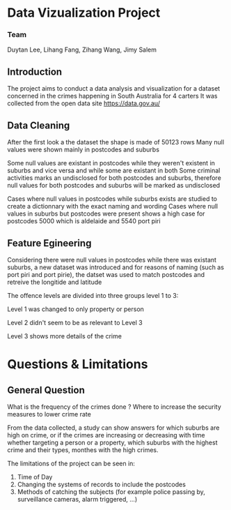 # Data Vizualization Project

### Team 

Duytan Lee,
Lihang Fang,
Zihang Wang,
Jimy Salem

## Introduction

The project aims to conduct a data analysis and visualization for a dataset concerned in the crimes happening in South Australia for 4 carters 
It was collected from the open data site https://data.gov.au/

## Data Cleaning

After the first look a the dataset the shape is made of 50123 rows
Many null values were shown mainly in postcodes and suburbs 

Some null values are existant in postcodes while they weren't existent in suburbs and vice versa and while some are existant in both
Some criminal activities marks an undisclosed for both postcodes and suburbs, therefore null values for both postcodes and suburbs will be marked as undisclosed

Cases where null values in postcodes while suburbs exists are studied to create a dictionnary with the exact naming and wording 
Cases where null values in suburbs but postcodes were present shows a high case for postcodes 5000 which is aldelaide and 5540 port piri

## Feature Egineering 

Considering there were null values in postcodes while there was existant suburbs, a new dataset was introduced and for reasons of naming (such as port piri and port pirie), the datset was used to match postcodes and retreive the longitide and latitude 

The offence levels are divided into three groups level 1 to 3:

Level 1 was changed to only property or person

Level 2 didn't seem to be as relevant to Level 3

Level 3 shows more details of the crime 

# Questions & Limitations

## General Question

What is the frequency of the crimes done ? Where to increase the security measures to lower crime rate

From the data collected, a study can show answers for which suburbs are high on crime,  or if the crimes are increasing or decreasing with time whether targeting a person or a property, which suburbs with the highest crime and their types, monthes with the high crimes.

The limitations of the project can be seen in:
  1. Time of Day
  2. Changing the systems of records to include the postcodes
  3. Methods of catching the subjects (for example police passing by, surveillance cameras, alarm triggered, ...)


